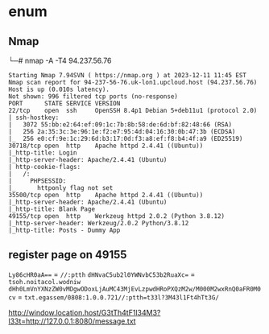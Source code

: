 # enum
## Nmap
└─# nmap -A -T4 94.237.56.76
```
Starting Nmap 7.94SVN ( https://nmap.org ) at 2023-12-11 11:45 EST
Nmap scan report for 94-237-56-76.uk-lon1.upcloud.host (94.237.56.76)
Host is up (0.010s latency).
Not shown: 996 filtered tcp ports (no-response)
PORT      STATE SERVICE VERSION
22/tcp    open  ssh     OpenSSH 8.4p1 Debian 5+deb11u1 (protocol 2.0)
| ssh-hostkey: 
|   3072 55:bb:e2:64:ef:09:1c:7b:8b:58:de:6d:bf:82:48:66 (RSA)
|   256 2a:35:3c:3e:96:1e:f2:e7:95:4d:04:16:30:0b:47:3b (ECDSA)
|_  256 e0:cf:9e:1c:29:6d:b3:17:0d:f3:a8:ef:f8:b4:4f:a9 (ED25519)
30718/tcp open  http    Apache httpd 2.4.41 ((Ubuntu))
|_http-title: Login
|_http-server-header: Apache/2.4.41 (Ubuntu)
| http-cookie-flags: 
|   /: 
|     PHPSESSID: 
|_      httponly flag not set
35500/tcp open  http    Apache httpd 2.4.41 ((Ubuntu))
|_http-server-header: Apache/2.4.41 (Ubuntu)
|_http-title: Blank Page
49155/tcp open  http    Werkzeug httpd 2.0.2 (Python 3.8.12)
|_http-server-header: Werkzeug/2.0.2 Python/3.8.12
|_http-title: Posts - Dummy App
```

## register page on 49155

``Ly86cHR0aA==`` = ``//:ptth``
``dHNvaC5ub2l0YWNvbC53b2RuaXc=`` = ``tsoh.noitacol.wodniw``
``dHh0LmVnYXNzZW0vMDgwODoxLjAuMC43MjEvLzpwdHRoPXQzM2w/M000M2wxRnQ0aFR0M0cv`` = ``txt.egassem/0808:1.0.0.721//:ptth=t33l?3M43l1Ft4hTt3G/``

http://window.location.host/G3tTh4tF1l34M3?l33t=http://127.0.0.1:8080/message.txt